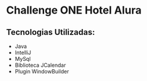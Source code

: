 # Challenge ONE Hotel Alura

## Tecnologias Utilizadas:

- Java
- IntelliJ
- MySql
- Biblioteca JCalendar
- Plugin WindowBuilder </br>
